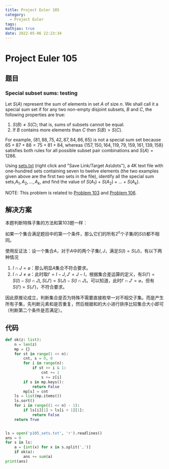 ```yaml
---
title: Project Euler 105
category:
  - Project Euler
tags:
mathjax: true
date: 2022-05-06 22:23:34
---
```


<escape><!-- more --></escape>

# Project Euler 105

## 题目

### Special subset sums: testing

Let $S(A)$ represent the sum of elements in set $A$ of size $n$. We shall call it a special sum set if for any two non-empty disjoint subsets, $B$ and $C$, the following properties are true:

1. $S(B) \neq S(C)$; that is, sums of subsets cannot be equal.
2. If $B$ contains more elements than $C$ then $S(B) > S(C)$.

For example, $\{81, 88, 75, 42, 87, 84, 86, 65\}$ is not a special sum set because $65 + 87 + 88 = 75 + 81 + 84$, whereas $\{157, 150, 164, 119, 79, 159, 161, 139, 158\}$ satisfies both rules for all possible subset pair combinations and $S(A) = 1286$.

Using [sets.txt](../resources/p105_sets.txt) (right click and "Save Link/Target As\dots"), a 4K text file with one-hundred sets containing seven to twelve elements (the two examples given above are the first two sets in the file), identify all the special sum sets,$A_1, A_2, \ldots , A_k$, and find the value of $S(A_1) + S(A_2) +\ldots + S(A_k)$.

NOTE: This problem is related to <a href="/103">Problem 103</a> and <a href="/106">Problem 106</a>.

## 解决方案

本题判断特殊子集的方法和第103题一样：

如果一个集合满足题目中的第一个条件，那么它们的所有$2^n$个子集$I$的$S(I)$都不相同。

使用反证法：设一个集合$A$，对于$A$中的两个子集$I,J$，满足$S(I)=S(J)$，有以下两种情况

1. $I \cap J = \varnothing$：那么明显$A$集合不符合要求。
2. $I \cap J \neq \varnothing$：此时取$I'=I-J,J'=J-I$，根据集合差运算的定义，有$S(I')=S(I)-S(I \cap J),S(J')=S(J)-S(I \cap J)$。可以知道，此时$I' \cap J' = \varnothing$，但有$S(I')=S(J')$，不符合要求。

因此原推论成立，判断集合是否为特殊不需要直接枚举一对不相交子集。而是产生所有子集，先判断元素和是否重复，然后根据和的大小进行排序比较集合大小即可（判断第二个条件是否满足）。

## 代码

```py
def ok(z: list):
    n = len(z)
    mp = {}
    for st in range(1 << n):
        cnt, s = 0, 0
        for i in range(n):
            if st >> i & 1:
                cnt += 1
                s += z[i]
        if s in mp.keys():
            return False
        mp[s] = cnt
    ls = list(mp.items())
    ls.sort()
    for i in range((1 << n) - 1):
        if ls[i][1] > ls[i + 1][1]:
            return False
    return True


ls = open('p105_sets.txt', 'r').readlines()
ans = 0
for s in ls:
    a = [int(x) for x in s.split(',')]
    if ok(a):
        ans += sum(a)
print(ans)

```

